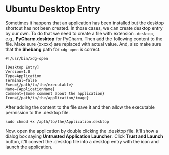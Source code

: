 # Ubuntu Desktop Entry
Sometimes it happens that an application has been installed but the desktop shortcut has not been created. In those 
cases, we can create desktop entry by our own. To do that we need to create a file with extension `.desktop`, e.g., 
**PyCharm.desktop** for PyCharm. Then add the following content to the file. Make sure {xxxxx} are replaced with 
actual value. And, also make sure that the **Shebang** path for `xdg-open` is correct.

```text
#!/usr/bin/xdg-open

[Desktop Entry]
Version=1.0
Type=Application
Terminal=false
Exec={/path/to/the/executable}
Name={ApplicationName}
Comment={Some comment about the application}
Icon={/path/to/the/application/image}
```
After adding the content to the file save it and then allow the executable permission to the .desktop file.
```shell script
sudo chmod +x /apth/to/the/Application.desktop
```
Now, open the application by double clicking the .desktop file. It'll show a dialog box saying **Untrusted 
Application Launcher**. Click **Trust and Launch** button, it'll convert the .desktop file into a desktop 
entry with the icon and launch the application.
